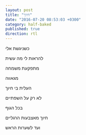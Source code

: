 ```yaml
---
layout: post
title: "חיוך"
date: "2016-07-20 08:53:03 +0300"
category: half-baked
published: true
direction: rtl
---
```

כשניגשת אלי

להראות לי מה עשית

מתפקעת משמחה

מגאווה

העלית בי חיוך

לא רק על השפתיים

בכל הגוף

חיוך מאצבעות הרגליים

ועד לשערות הראש
